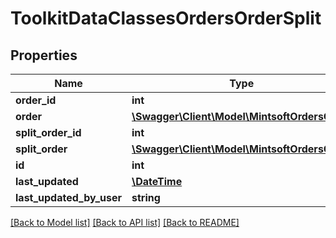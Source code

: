 # ToolkitDataClassesOrdersOrderSplit

## Properties
Name | Type | Description | Notes
------------ | ------------- | ------------- | -------------
**order_id** | **int** |  | [optional] 
**order** | [**\Swagger\Client\Model\MintsoftOrdersOrder**](ToolkitDataClassesOrdersOrder.md) |  | [optional] 
**split_order_id** | **int** |  | [optional] 
**split_order** | [**\Swagger\Client\Model\MintsoftOrdersOrder**](ToolkitDataClassesOrdersOrder.md) |  | [optional] 
**id** | **int** |  | [optional] 
**last_updated** | [**\DateTime**](\DateTime.md) |  | [optional] 
**last_updated_by_user** | **string** |  | [optional] 

[[Back to Model list]](../README.md#documentation-for-models) [[Back to API list]](../README.md#documentation-for-api-endpoints) [[Back to README]](../README.md)


